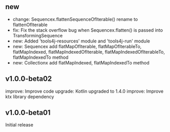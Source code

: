 ## new
* change: Sequencex.flattenSequenceOfIterable() rename to flattenOfIterable
* fix: Fix the stack overflow bug when Sequencex.flatten() is passed into TransformingSequence
* new: Added 'tools4j-resources' module and 'tools4j-run' module
* new: Sequencex add flatMapOfIterable, flatMapOfIterableTo, flatMapIndexed, flatMapIndexedOfIterable, flatMapIndexedOfIterableTo, flatMapIndexedTo method
* new: Collectionx add flatMapIndexed, flatMapIndexedTo method

## v1.0.0-beta02
improve: Improve code
upgrade: Kotlin upgraded to 1.4.0
improve: Improve ktx library dependency

## v1.0.0-beta01
Initial release